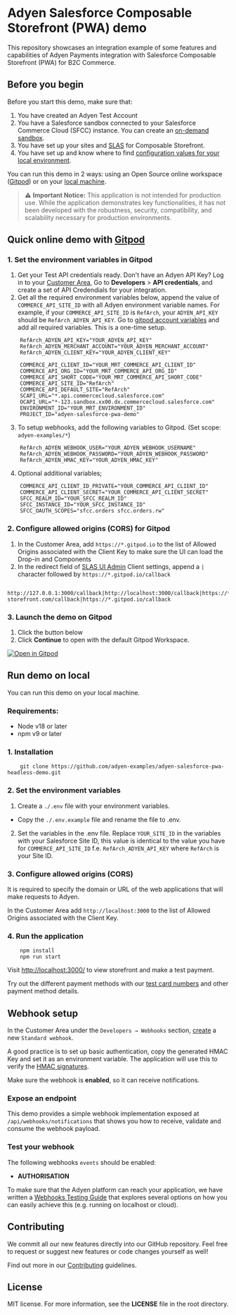 # Adyen Salesforce Composable Storefront (PWA) demo

This repository showcases an integration example of some features and capabilities of Adyen Payments integration with Salesforce Composable Storefront (PWA) for B2C Commerce.

## Before you begin

Before you start this demo, make sure that:

1. You have created an Adyen Test Account
2. You have a Salesforce sandbox connected to your Salesforce Commerce Cloud (SFCC) instance. You can create an [on-demand sandbox](https://developer.salesforce.com/docs/commerce/pwa-kit-managed-runtime/guide/creating-an-on-demand-sandbox.html).
3. You have set up your sites and [SLAS](https://developer.salesforce.com/docs/commerce/commerce-api/guide/authorization-for-shopper-apis.html) for Composable Storefront.
4. You have set up and know where to find [configuration values for your local environment](https://developer.salesforce.com/docs/commerce/pwa-kit-managed-runtime/guide/setting-up-your-local-environment.html#configuration-values).

You can run this demo in 2 ways: using an Open Source online workspace ([Gitpod](https://github.com/adyen-examples/adyen-salesforce-pwa-headless-demo/tree/main?tab=readme-ov-file#quick-online-demo-with-gitpod)) or on your [local machine](https://github.com/adyen-examples/adyen-salesforce-pwa-headless-demo/tree/main?tab=readme-ov-file#launch-demo-on-local).

> :warning: **Important Notice:** This application is not intended for production use. While the application demonstrates key functionalities, it has not been developed with the robustness, security, compatibility, and scalability necessary for production environments.

## Quick online demo with [Gitpod](https://gitpod.io/)

### 1. Set the environment variables in Gitpod

1. Get your Test API credentials ready. Don't have an Adyen API Key? Log in to your [Customer Area](https://ca-test.adyen.com/), Go to **Developers** > **API credentials**, and create a set of API Credendials for your integration.
2. Get all the required environment variables below, append the value of `COMMERCE_API_SITE_ID` with all Adyen environment variable names. For example, if your `COMMERCE_API_SITE_ID` is `RefArch`, your `ADYEN_API_KEY` should be `RefArch_ADYEN_API_KEY`. Go to [gitpod account variables](https://gitpod.io/variables) and add all required variables. This is a one-time setup.

```shell
    RefArch_ADYEN_API_KEY="YOUR_ADYEN_API_KEY"
    RefArch_ADYEN_MERCHANT_ACCOUNT="YOUR_ADYEN_MERCHANT_ACCOUNT"
    RefArch_ADYEN_CLIENT_KEY="YOUR_ADYEN_CLIENT_KEY"

    COMMERCE_API_CLIENT_ID="YOUR_MRT_COMMERCE_API_CLIENT_ID"
    COMMERCE_API_ORG_ID="YOUR_MRT_COMMERCE_API_ORG_ID"
    COMMERCE_API_SHORT_CODE="YOUR_MRT_COMMERCE_API_SHORT_CODE"
    COMMERCE_API_SITE_ID="RefArch"
    COMMERCE_API_DEFAULT_SITE="RefArch"
    SCAPI_URL="*.api.commercecloud.salesforce.com"
    OCAPI_URL="*-123.sandbox.xx00.dx.commercecloud.salesforce.com"
    ENVIRONMENT_ID="YOUR_MRT_ENVIRONMENT_ID"
    PROJECT_ID="adyen-salesforce-pwa-demo"
```

3. To setup webhooks, add the following variables to Gitpod. (Set scope: `adyen-examples/*`)

```shell
    RefArch_ADYEN_WEBHOOK_USER="YOUR_ADYEN_WEBHOOK_USERNAME"
    RefArch_ADYEN_WEBHOOK_PASSWORD="YOUR_ADYEN_WEBHOOK_PASSWORD"
    RefArch_ADYEN_HMAC_KEY="YOUR_ADYEN_HMAC_KEY"
```

4.  Optional additional variables;

```shell
    COMMERCE_API_CLIENT_ID_PRIVATE="YOUR_COMMERCE_API_CLIENT_ID"
    COMMERCE_API_CLIENT_SECRET="YOUR_COMMERCE_API_CLIENT_SECRET"
    SFCC_REALM_ID="YOUR_SFCC_REALM_ID"
    SFCC_INSTANCE_ID="YOUR_SFCC_INSTANCE_ID"
    SFCC_OAUTH_SCOPES="sfcc.orders sfcc.orders.rw"
```

### 2. Configure allowed origins (CORS) for Gitpod

1. In the Customer Area, add `https://*.gitpod.io` to the list of Allowed Origins associated with the Client Key to make sure the UI can load the Drop-in and Components
2. In the redirect field of [SLAS UI Admin](https://developer.salesforce.com/docs/commerce/commerce-api/guide/authorization-for-shopper-apis.html#create-a-slas-client) Client settings, append a `|` character followed by `https://*.gitpod.io/callback`

```shell
    http://127.0.0.1:3000/callback|http://localhost:3000/callback|https://*.mobify-storefront.com/callback|https://*.gitpod.io/callback
```

### 3. Launch the demo on Gitpod

1. Click the button below
2. Click **Continue** to open with the default Gitpod Workspace.

[![Open in Gitpod](https://gitpod.io/button/open-in-gitpod.svg)](https://gitpod.io/#https://github.com/adyen-examples/adyen-salesforce-pwa-headless-demo/tree/main)

## Run demo on local

You can run this demo on your local machine.

### Requirements:

-   Node v18 or later
-   npm v9 or later

### 1. Installation

```
    git clone https://github.com/adyen-examples/adyen-salesforce-pwa-headless-demo.git
```

### 2. Set the environment variables

1. Create a `./.env` file with your environment variables.

-   Copy the `./.env.example` file and rename the file to .env.

2. Set the variables in the .env file. Replace `YOUR_SITE_ID` in the variables with your Salesforce Site ID, this value is identical to the value you have for `COMMERCE_API_SITE_ID` f.e. `RefArch_ADYEN_API_KEY` where `RefArch` is your Site ID.

### 3. Configure allowed origins (CORS)

It is required to specify the domain or URL of the web applications that will make requests to Adyen.

In the Customer Area add `http://localhost:3000` to the list of Allowed Origins associated with the Client Key.

### 4. Run the application

```
    npm install
    npm run start
```

Visit [http://localhost:3000/](http://localhost:3000/) to view storefront and make a test payment.

Try out the different payment methods with our [test card numbers](https://docs.adyen.com/development-resources/test-cards/test-card-numbers) and other payment method details.

## Webhook setup

In the Customer Area under the `Developers → Webhooks` section, [create](https://docs.adyen.com/development-resources/webhooks/#set-up-webhooks-in-your-customer-area) a new `Standard webhook`.

A good practice is to set up basic authentication, copy the generated HMAC Key and set it as an environment variable. The application will use this to verify the [HMAC signatures](https://docs.adyen.com/development-resources/webhooks/verify-hmac-signatures/).

Make sure the webhook is **enabled**, so it can receive notifications.

### Expose an endpoint

This demo provides a simple webhook implementation exposed at `/api/webhooks/notifications` that shows you how to receive, validate and consume the webhook payload.

### Test your webhook

The following webhooks `events` should be enabled:

-   **AUTHORISATION**

To make sure that the Adyen platform can reach your application, we have written a [Webhooks Testing Guide](https://github.com/adyen-examples/.github/blob/main/pages/webhooks-testing.md)
that explores several options on how you can easily achieve this (e.g. running on localhost or cloud).

## Contributing

We commit all our new features directly into our GitHub repository. Feel free to request or suggest new features or code changes yourself as well!

Find out more in our [Contributing](https://github.com/adyen-examples/.github/blob/main/CONTRIBUTING.md) guidelines.

## License

MIT license. For more information, see the **LICENSE** file in the root directory.
